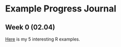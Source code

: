# Example Progress Journal

## Week 0 (02.04)

[Here](files/hw0_alihan_zer.html) is my 5 interesting R examples.